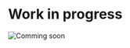 # Work in progress
![Comming soon](https://github.com/frederic-loui/RARE/blob/master/resources/coming-soon.png)

